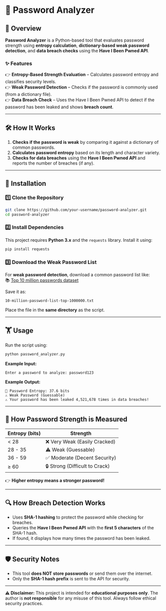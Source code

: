 # 🔐 Password Analyzer  

## 📌 Overview  
**Password Analyzer** is a Python-based tool that evaluates password strength using **entropy calculation**, **dictionary-based weak password detection**, and **data breach checks** using the **Have I Been Pwned API**.  

### ✨ Features  
👉 **Entropy-Based Strength Evaluation** – Calculates password entropy and classifies security levels.  
👉 **Weak Password Detection** – Checks if the password is commonly used (from a dictionary file).  
👉 **Data Breach Check** – Uses the Have I Been Pwned API to detect if the password has been leaked and shows **breach count**.  

---

## 🛠️ How It Works  
1. **Checks if the password is weak** by comparing it against a dictionary of common passwords.  
2. **Calculates password entropy** based on its length and character variety.  
3. **Checks for data breaches** using the **Have I Been Pwned API** and reports the number of breaches (if any).  

---

## 🚀 Installation  

### 1️⃣ **Clone the Repository**  
```bash
git clone https://github.com/your-username/password-analyzer.git
cd password-analyzer
```

### 2️⃣ **Install Dependencies**  
This project requires **Python 3.x** and the `requests` library. Install it using:  
```bash
pip install requests
```

### 3️⃣ **Download the Weak Password List**  
For **weak password detection**, download a common password list like:  
📚 [Top 10 million passwords dataset](https://github.com/danielmiessler/SecLists)  

Save it as:  
```plaintext
10-million-password-list-top-1000000.txt
```
Place the file in the **same directory** as the script.

---

## 🏋️ Usage  
Run the script using:  
```bash
python password_analyzer.py
```

**Example Input:**  
```plaintext
Enter a password to analyze: password123
```

**Example Output:**  
```plaintext
🔐 Password Entropy: 37.6 bits
⚠️ Weak Password (Guessable)
⚠️ Your password has been leaked 4,521,678 times in data breaches!
```

---

## 🔢 How Password Strength is Measured  

| **Entropy (bits)** | **Strength** |
|--------------------|-------------|
| < 28             | ❌ Very Weak (Easily Cracked) |
| 28 - 35          | ⚠️ Weak (Guessable) |
| 36 - 59          | ✅ Moderate (Decent Security) |
| ≥ 60            | 🔒 Strong (Difficult to Crack) |

👉 **Higher entropy means a stronger password!**  

---

## 🔍 How Breach Detection Works  
- Uses **SHA-1 hashing** to protect the password while checking for breaches.  
- Queries the **Have I Been Pwned API** with the **first 5 characters** of the SHA-1 hash.  
- If found, it displays how many times the password has been leaked.  

---

## 🛡️ Security Notes  
- This tool **does NOT store passwords** or send them over the internet.  
- Only the **SHA-1 hash prefix** is sent to the API for security.  

---

**⚠️ Disclaimer:** This project is intended for **educational purposes only**. The author is **not responsible** for any misuse of this tool. Always follow ethical security practices.  

